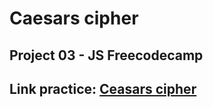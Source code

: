 # Caesars cipher
## Project 03 - JS Freecodecamp
## Link practice: [Ceasars cipher](https://www.freecodecamp.org/learn/javascript-algorithms-and-data-structures/javascript-algorithms-and-data-structures-projects/caesars-cipher)
